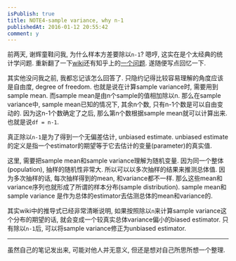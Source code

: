 ```yaml
---
isPublish: true
title: NOTE4-sample variance, why n-1
publishedAt: 2016-01-12 20:55:42
comment: y
---
```


前两天, 谢辉童鞋问我, 为什么样本方差要除以`n-1`? 嗯哼, 这实在是个太经典的统计学问题.
重新翻了一下[wiki](https://en.wikipedia.org/wiki/Variance#Sample_variance)还有知乎上的[一个问题](https://www.zhihu.com/question/20099757). 遂随便写点回忆一下.

其实他没问我之前, 我都忘记该怎么回答了. 只隐约记得比较容易理解的角度应该是自由度, degree of freedom.
也就是说在计算sample variance时, 需要用到sample mean. 而sample mean是由n个sample的值相加除以n.
那么在sample variance中, sample mean已知的情况下, 其余n个数, 只有n-1个数是可以自由变动的.
因为这n-1个数确定了之后, 那么第n个数根据sample mean就可以计算出来. 也就是说`df = n-1`.

真正除以`n-1`是为了得到一个无偏差估计, unbiased estimate.
unbiased estimate 的定义是指一个estimator的期望等于它去估计的变量(parameter)的真实值.

这里, 需要把sample mean和sample variance理解为随机变量. 因为同一个整体(population), 抽样的随机性非常大. 所以可以以多次抽样的结果来推测总体值.
因为多次抽样的话, 每次抽样得到的mean, 和variance都不一样. 那么这些mean和variance序列也就形成了所谓的样本分布(sample distribution).
sample mean和sample variance 是作为总体的estimator去估测总体的mean和variance的.

其实wiki中的推导式已经非常清晰说明, 如果按照除以`n`来计算sample variance这个分布的期望的话, 就会变成一个较真实总体variance偏小的biased estimator.
只有除以`n-1`后, 可以将sample variance修正为unbiased estimator.

---

虽然自己的笔记发出来, 可能对他人并无意义, 但还是想对自己所思所想一个整理.
